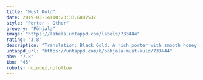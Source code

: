 ```yaml
---
title: "Must Kuld"
date: 2019-03-14T10:23:33.688753Z
style: "Porter - Other"
brewery: "Põhjala"
image: "https://labels.untappd.com/labels/733444"
rating: "3.8"
description: "Translation: Black Gold. A rich porter with smooth honey notes. Enjoy on its own or as a dessert at the end of a decadent meal. Brewed with lactose."
untappd_url: "https://untappd.com/b/pohjala-must-kuld/733444"
abv: "7.8"
ibu: "45"
robots: noindex,nofollow
---
```

